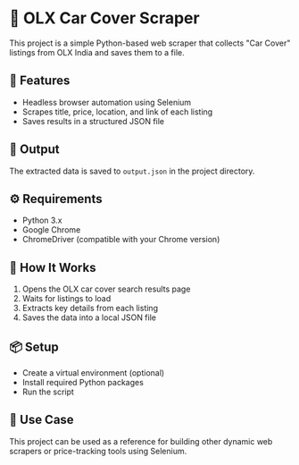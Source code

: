 # 🛒 OLX Car Cover Scraper

This project is a simple Python-based web scraper that collects "Car Cover" listings from OLX India and saves them to a file.

## 📌 Features

- Headless browser automation using Selenium
- Scrapes title, price, location, and link of each listing
- Saves results in a structured JSON file

## 📂 Output

The extracted data is saved to `output.json` in the project directory.

## ⚙️ Requirements

- Python 3.x
- Google Chrome
- ChromeDriver (compatible with your Chrome version)

## 🧪 How It Works

1. Opens the OLX car cover search results page
2. Waits for listings to load
3. Extracts key details from each listing
4. Saves the data into a local JSON file

## 📦 Setup

- Create a virtual environment (optional)
- Install required Python packages
- Run the script

## 🚀 Use Case

This project can be used as a reference for building other dynamic web scrapers or price-tracking tools using Selenium.

